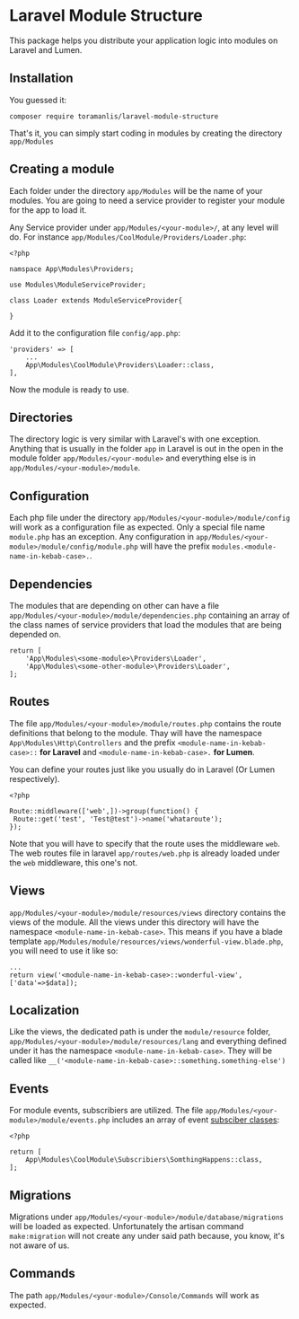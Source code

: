 Laravel Module Structure
========================

This package helps you distribute your application logic into modules on Laravel and Lumen.


Installation
-----------

You guessed it:

    composer require toramanlis/laravel-module-structure

That's it, you can simply start coding in modules by creating the directory `app/Modules`


Creating a module
-----------------

Each folder under the directory `app/Modules` will be the name of your modules. You are going to need a service provider to register your module for the app to load it.

Any Service provider under `app/Modules/<your-module>/`, at any level will do. For instance `app/Modules/CoolModule/Providers/Loader.php`:

    <?php

    namspace App\Modules\Providers;

    use Modules\ModuleServiceProvider;

    class Loader extends ModuleServiceProvider{

    }

Add it to the configuration file `config/app.php`:

    'providers' => [
        ...
        App\Modules\CoolModule\Providers\Loader::class,
    ],

Now the module is ready to use.

Directories
-----------

The directory logic is very similar with Laravel's with one exception. Anything that is usually in the folder `app` in Laravel is out in the open in the module folder `app/Modules/<your-module>` and everything else is in `app/Modules/<your-module>/module`.

Configuration
-------------

Each php file under the directory `app/Modules/<your-module>/module/config` will work as a configuration file as expected. Only a special file name `module.php` has an exception. Any configuration in `app/Modules/<your-module>/module/config/module.php` will have the prefix `modules.<module-name-in-kebab-case>.`.

Dependencies
------------

The modules that are depending on other can have a file `app/Modules/<your-module>/module/dependencies.php` containing an array of the class names of service providers that load the modules that are being depended on.

    return [
        'App\Modules\<some-module>\Providers\Loader',
        'App\Modules\<some-other-module>\Providers\Loader',
    ];

Routes
-------

The file `app/Modules/<your-module>/module/routes.php` contains the route definitions that belong to the module. Thay will have the namespace `App\Modules\Http\Controllers` and the prefix `<module-name-in-kebab-case>::` **for Laravel** and `<module-name-in-kebab-case>.` **for Lumen**.

You can define your routes just like you usually do in Laravel (Or Lumen respectively).

    <?php

    Route::middleware(['web',])->group(function() {
     Route::get('test', 'Test@test')->name('whataroute');
    });

Note that you will have to specify that the route uses the middleware `web`. The web routes file in laravel `app/routes/web.php` is already loaded under the `web` middleware, this one's not.


Views
-----

`app/Modules/<your-module>/module/resources/views` directory contains the views of the module. All the views under this directory will have the namespace `<module-name-in-kebab-case>`. This means if you have a blade template `app/Modules/module/resources/views/wonderful-view.blade.php`, you will need to use it like so:

    ...
    return view('<module-name-in-kebab-case>::wonderful-view',['data'=>$data]);

Localization
------------

Like the views, the dedicated path is under the `module/resource` folder, `app/Modules/<your-module>/module/resources/lang` and everything defined under it has the namespace  `<module-name-in-kebab-case>`. They will be called like `__('<module-name-in-kebab-case>::something.something-else')`

Events
------

For module events, subscribiers are utilized. The file `app/Modules/<your-module>/module/events.php` includes an array of event [subsciber classes](https://laravel.com/docs/master/events#event-subscribers):

    <?php

    return [
        App\Modules\CoolModule\Subscribiers\SomthingHappens::class,
    ];


Migrations
----------

Migrations under `app/Modules/<your-module>/module/database/migrations` will be loaded as expected. Unfortunately the artisan command `make:migration` will not create any under said path because, you know, it's not aware of us.

Commands
--------

The path `app/Modules/<your-module>/Console/Commands` will work as expected.
